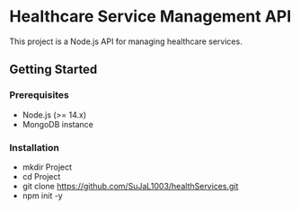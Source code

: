 # Healthcare Service Management API

This project is a Node.js API for managing healthcare services.

## Getting Started

### Prerequisites

- Node.js (>= 14.x)
- MongoDB instance

### Installation

- mkdir Project
- cd Project 
- git clone https://github.com/SuJaL1003/healthServices.git
- npm init -y
